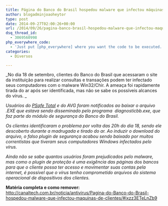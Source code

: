 ```yaml
---
title: Página do Banco do Brasil hospedou malware que infectou máquinas de clientes
author: blogadminjoaoheytor
type: post
date: 2014-09-27T02:00:26+00:00
url: /2014/09/26/pagina-banco-brasil-hospedou-malware-que-infectou-maquinas-de-clientes/
dsq_thread_id:
  - 3069560998
php_everywhere_code:
  - 'Just put [php_everywhere] where you want the code to be executed.'
categories:
  - Diversos

---
```

_No dia 18 de setembro, clientes do Banco do Brasil que acessaram o site da instituição para realizar consultas e transações podem ter infectado seus computadores com o malware Win32/Chir. A ameaça foi rapidamente tirada do ar após ser identificada, mas não se sabe os possíveis alcances do vírus. _

<!--more-->

_Usuários do <a href="http://www.psafe.com/blog/plugin-malicioso-encontrado-site-banco-brasil/" target="_blank">PSafe Total</a> e do AVG foram notificados ao baixar o arquivo .EXE que estava sendo disseminado pelo programa  diagnosticbb.exe, que faz parte do módulo de segurança do Banco do Brasil._

_Os clientes identificaram o problema por volta das 20h do dia 18, sendo ele descoberto durante a madrugada e tirado do ar. Ao induzir o download do arquivo, o falso plugin de segurança acabou sendo baixado por muitos correntistas que tiveram seus computadores Windows infectados pelo vírus._

_Ainda não se sabe quantos usuários foram prejudicados pelo malware, mas como o plugin de proteção é uma exigência das páginas dos bancos para que o cliente possa ter acesso e movimentar suas contas pela <span class="definicao">internet</span>, é possível que o vírus tenha comprometido arquivos do sistema operacional de dispositivos dos clientes._

**Matéria completa e como remover:** <http://canaltech.com.br/noticia/antivirus/Pagina-do-Banco-do-Brasil-hospedou-malware-que-infectou-maquinas-de-clientes/#ixzz3ETeLnZb9>